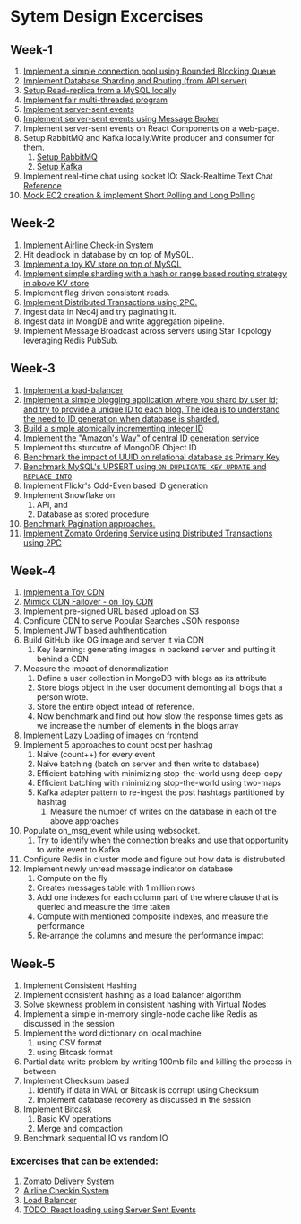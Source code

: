 # Sytem Design Excercises

## Week-1
1. [Implement a simple connection pool using Bounded Blocking Queue](./05-connection-pool/)
2. [Implement Database Sharding and Routing (from API server)](./07-sharding/)
3. [Setup Read-replica from a MySQL locally](./12-mysql-read-replica/)
4. [Implement fair multi-threaded program](./08-multi-thread-program/)
5. [Implement server-sent events](./09-basic-server-sent-events/)
5. [Implement server-sent events using Message Broker](./10-broker-server-sent-event/)
5. Implement server-sent events on React Components on a web-page.
6. Setup RabbitMQ and Kafka locally.Write producer and consumer for them.
    1. [Setup RabbitMQ](./13A-rabbitmq/)
    2. [Setup Kafka](./13B-kafka/)
7. Implement real-time chat using socket IO: Slack-Realtime Text Chat [Reference](https://github.com/socketio/socket.io-chat-platform)
8. [Mock EC2 creation & implement Short Polling and Long Polling](./16-long-short-polling/)
 
## Week-2
1. [Implement Airline Check-in System](./14-airline-checkin-system/)
1. Hit deadlock in database by cn top of MySQL.
1. [Implement a toy KV store on top of MySQL](./15A-kvstore-mysql/)
1. [Implement simple sharding with a hash or range based routing strategy in above KV store](./15B-kvstore-hash-mysql/)
1. Implement flag driven consistent reads.
1. [Implement Distributed Transactions using 2PC.](./21-zomato-two-phase-commit/)
1. Ingest data in Neo4j and try paginating it.
1. Ingest data in MongDB and write aggregation pipeline.
1. Implement Message Broadcast across servers using Star Topology leveraging Redis PubSub.

## Week-3
1. [Implement a load-balancer](./20-load-balancer/)
1. [Implement a simple blogging application where you shard by user id; and try to provide a unique ID to each blog. The idea is to understand the need to ID generation when database is sharded.](./24-blog/)
1. [Build a simple atomically incrementing integer ID](./19-atomic-int-ID/)
1. [Implement the "Amazon's Way" of central ID generation service](./22-ID-generation-amazon/)
1. Implement ths sturcutre of MongoDB Object ID
1. [Benchmark the impact of UUID on relational database as Primary Key](./18-benchmark-primarykey/)
1. [Benchmark MySQL's UPSERT using `ON DUPLICATE KEY UPDATE` and `REPLACE INTO`](./17-benchmark-mysql-upsert/)
1. Implement Flickr's Odd-Even based ID generation
1. Implement Snowflake on
    1. API, and
    1. Database as stored procedure
1. [Benchmark Pagination approaches.](./23-benchmark-pagination/)
1. [Implement Zomato Ordering Service using Distributed Transactions using 2PC](./21-zomato-two-phase-commit/)

## Week-4

1. [Implement a Toy CDN](./25A-toy-cdn/)
1. [Mimick CDN Failover - on Toy CDN](./25B-toy-cdn-wid-failover/)
1. Implement pre-signed URL based upload on S3
1. Configure CDN to serve Popular Searches JSON response
1. Implement JWT based auhthentication
1. Build GitHub like OG image and server it via CDN
    1. Key learning: generating images in backend server and putting it behind a CDN
1. Measure the impact of denormalization
    1. Define a user collection in MongoDB with blogs as its attribute
    1. Store blogs object in the user document demonting all blogs that a person wrote.
    1. Store the entire object intead of reference.
    1. Now benchmark and find out how slow the response times gets as we increase the number of elements in the blogs array
1. [Implement Lazy Loading of images on frontend](./26-lazyloading/)
1. Implement 5 approaches to count post per hashtag
    1. Naive (count++) for every event
    1. Naive batching (batch on server and then write to database)
    1. Efficient batching with minimizing stop-the-world usng deep-copy
    1. Efficient batching with minimizing stop-the-world using two-maps
    1. Kafka adapter pattern to re-ingest the post hashtags partitioned by hashtag
        1. Measure the number of writes on the database in each of the above approaches
1. Populate on_msg_event while using websocket.
    1. Try to identify when the connection breaks and use that opportunity to write event to Kafka
1. Configure Redis in cluster mode and figure out how data is distrubuted
1. Implement newly unread message indicator on database
    1. Compute on the fly
    1. Creates messages table with 1 million rows
    1. Add one indexes for each column part of the where clause that is queried and measure the time taken
    1. Compute with mentioned composite indexes, and measure the performance
    1. Re-arrange the columns and mesure the performance impact

## Week-5
1. Implement Consistent Hashing
1. Implement consistent hashing as a load balancer algorithm
1. Solve skewness problem in consistent hashing with Virtual Nodes
1. Implement a simple in-memory single-node cache like Redis as discussed in the session
1. Implement the word dictionary on local machine
    1. using CSV format
    1. using Bitcask format
1. Partial data write problem by writing 100mb file and killing the process in between
1. Implement Checksum based
    1. Identify if data in WAL or Bitcask is corrupt using Checksum
    1. Implement database recovery as discussed in the session
1. Implement Bitcask
    1. Basic KV operations
    1. Merge and compaction
1. Benchmark sequential IO vs random IO

### Excercises that can be extended:
1. [Zomato Delivery System](./21-zomato-two-phase-commit/)
2. [Airline Checkin System](./14-airline-checkin-system/)
3. [Load Balancer](./20-load-balancer/)
4. [TODO: React loading using Server Sent Events](./10-broker-server-sent-event/)